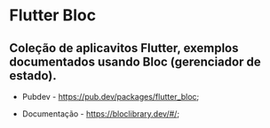 
# Flutter Bloc

## Coleção de aplicavitos Flutter, exemplos documentados usando Bloc (gerenciador de estado).

* Pubdev - https://pub.dev/packages/flutter_bloc;

* Documentação - https://bloclibrary.dev/#/;
